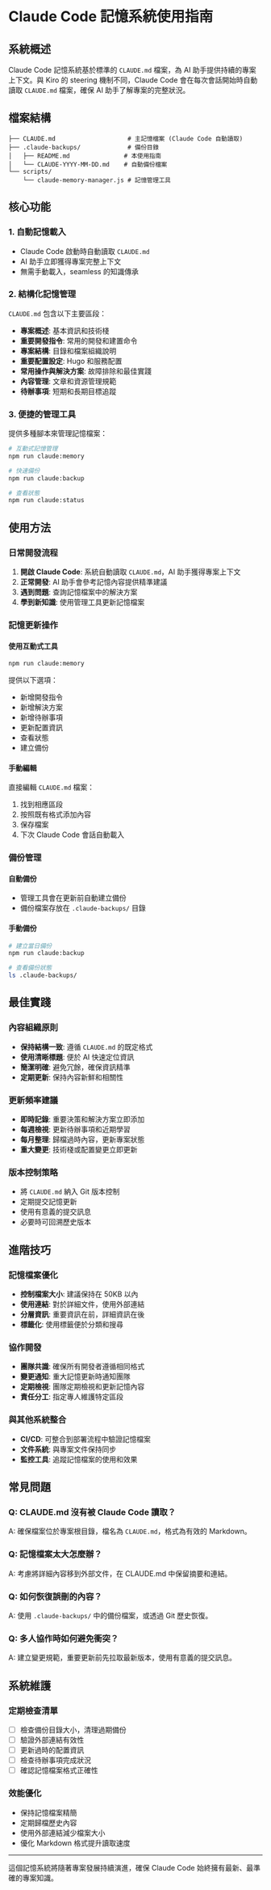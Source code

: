 # Claude Code 記憶系統使用指南

## 系統概述

Claude Code 記憶系統基於標準的 `CLAUDE.md` 檔案，為 AI 助手提供持續的專案上下文。與 Kiro 的 steering 機制不同，Claude Code 會在每次會話開始時自動讀取 `CLAUDE.md` 檔案，確保 AI 助手了解專案的完整狀況。

## 檔案結構

```
├── CLAUDE.md                    # 主記憶檔案 (Claude Code 自動讀取)
├── .claude-backups/             # 備份目錄
│   ├── README.md               # 本使用指南
│   └── CLAUDE-YYYY-MM-DD.md    # 自動備份檔案
└── scripts/
    └── claude-memory-manager.js # 記憶管理工具
```

## 核心功能

### 1. 自動記憶載入

- Claude Code 啟動時自動讀取 `CLAUDE.md`
- AI 助手立即獲得專案完整上下文
- 無需手動載入，seamless 的知識傳承

### 2. 結構化記憶管理

`CLAUDE.md` 包含以下主要區段：

- **專案概述**: 基本資訊和技術棧
- **重要開發指令**: 常用的開發和建置命令
- **專案結構**: 目錄和檔案組織說明
- **重要配置設定**: Hugo 和服務配置
- **常用操作與解決方案**: 故障排除和最佳實踐
- **內容管理**: 文章和資源管理規範
- **待辦事項**: 短期和長期目標追蹤

### 3. 便捷的管理工具

提供多種腳本來管理記憶檔案：

```bash
# 互動式記憶管理
npm run claude:memory

# 快速備份
npm run claude:backup

# 查看狀態
npm run claude:status
```

## 使用方法

### 日常開發流程

1. **開啟 Claude Code**: 系統自動讀取 `CLAUDE.md`，AI 助手獲得專案上下文
2. **正常開發**: AI 助手會參考記憶內容提供精準建議
3. **遇到問題**: 查詢記憶檔案中的解決方案
4. **學到新知識**: 使用管理工具更新記憶檔案

### 記憶更新操作

#### 使用互動式工具

```bash
npm run claude:memory
```

提供以下選項：

- 新增開發指令
- 新增解決方案
- 新增待辦事項
- 更新配置資訊
- 查看狀態
- 建立備份

#### 手動編輯

直接編輯 `CLAUDE.md` 檔案：

1. 找到相應區段
2. 按照既有格式添加內容
3. 保存檔案
4. 下次 Claude Code 會話自動載入

### 備份管理

#### 自動備份

- 管理工具會在更新前自動建立備份
- 備份檔案存放在 `.claude-backups/` 目錄

#### 手動備份

```bash
# 建立當日備份
npm run claude:backup

# 查看備份狀態
ls .claude-backups/
```

## 最佳實踐

### 內容組織原則

- **保持結構一致**: 遵循 `CLAUDE.md` 的既定格式
- **使用清晰標題**: 便於 AI 快速定位資訊
- **簡潔明確**: 避免冗餘，確保資訊精準
- **定期更新**: 保持內容新鮮和相關性

### 更新頻率建議

- **即時記錄**: 重要決策和解決方案立即添加
- **每週檢視**: 更新待辦事項和近期學習
- **每月整理**: 歸檔過時內容，更新專案狀態
- **重大變更**: 技術棧或配置變更立即更新

### 版本控制策略

- 將 `CLAUDE.md` 納入 Git 版本控制
- 定期提交記憶更新
- 使用有意義的提交訊息
- 必要時可回溯歷史版本

## 進階技巧

### 記憶檔案優化

- **控制檔案大小**: 建議保持在 50KB 以內
- **使用連結**: 對於詳細文件，使用外部連結
- **分層資訊**: 重要資訊在前，詳細資訊在後
- **標籤化**: 使用標籤便於分類和搜尋

### 協作開發

- **團隊共識**: 確保所有開發者遵循相同格式
- **變更通知**: 重大記憶更新時通知團隊
- **定期檢視**: 團隊定期檢視和更新記憶內容
- **責任分工**: 指定專人維護特定區段

### 與其他系統整合

- **CI/CD**: 可整合到部署流程中驗證記憶檔案
- **文件系統**: 與專案文件保持同步
- **監控工具**: 追蹤記憶檔案的使用和效果

## 常見問題

### Q: CLAUDE.md 沒有被 Claude Code 讀取？

A: 確保檔案位於專案根目錄，檔名為 `CLAUDE.md`，格式為有效的 Markdown。

### Q: 記憶檔案太大怎麼辦？

A: 考慮將詳細內容移到外部文件，在 CLAUDE.md 中保留摘要和連結。

### Q: 如何恢復誤刪的內容？

A: 使用 `.claude-backups/` 中的備份檔案，或透過 Git 歷史恢復。

### Q: 多人協作時如何避免衝突？

A: 建立變更規範，重要更新前先拉取最新版本，使用有意義的提交訊息。

## 系統維護

### 定期檢查清單

- [ ] 檢查備份目錄大小，清理過期備份
- [ ] 驗證外部連結有效性
- [ ] 更新過時的配置資訊
- [ ] 檢查待辦事項完成狀況
- [ ] 確認記憶檔案格式正確性

### 效能優化

- 保持記憶檔案精簡
- 定期歸檔歷史內容
- 使用外部連結減少檔案大小
- 優化 Markdown 格式提升讀取速度

---

這個記憶系統將隨著專案發展持續演進，確保 Claude Code 始終擁有最新、最準確的專案知識。

